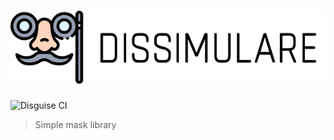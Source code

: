 <h1 align="center">
  <img src="logo.png" alt="Dissimulate">
</h1>

![Disguise CI](https://github.com/CallMeFabioo/disguise/workflows/Disguise%20CI/badge.svg)

> Simple mask library
